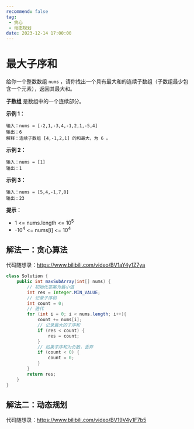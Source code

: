 ```yaml
---
recommend: false
tag:
 - 贪心
 - 动态规划
date: 2023-12-14 17:00:00
---
```


# 最大子序和

给你一个整数数组 `nums` ，请你找出一个具有最大和的连续子数组（子数组最少包含一个元素），返回其最大和。

**子数组** 是数组中的一个连续部分。

**示例 1：**

```
输入：nums = [-2,1,-3,4,-1,2,1,-5,4]
输出：6
解释：连续子数组 [4,-1,2,1] 的和最大，为 6 。
```

**示例 2：**

```
输入：nums = [1]
输出：1
```

**示例 3：**

```
输入：nums = [5,4,-1,7,8]
输出：23
```

 

**提示：**

- 1 <= nums.length <= 10<sup>5</sup>
- -10<sup>4</sup> <= nums[i] <= 10<sup>4</sup>

## 解法一：贪心算法

代码随想录：https://www.bilibili.com/video/BV1aY4y1Z7ya

```java
class Solution {
    public int maxSubArray(int[] nums) {
        // 初始化答案为最小值
        int res = Integer.MIN_VALUE;
        // 记录子序和
        int count = 0;
        // 迭代
        for (int i = 0; i < nums.length; i++){
            count += nums[i];
            // 记录最大的子序和
            if (res < count) {
                res = count;
            }
            // 如果子序和为负数，丢弃
            if (count < 0) {
                count = 0;
            }
        }
        return res;
    }
}
```

## 解法二：动态规划

代码随想录：https://www.bilibili.com/video/BV19V4y1F7b5

```java

```
